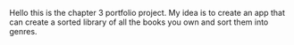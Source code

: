 Hello this is the chapter 3 portfolio project. My idea is to create an app that can create a sorted library of all the books you own and sort them into genres.

